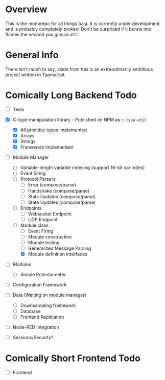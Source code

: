 # Overview
This is the monorepo for all things baja. It is currently under development and is probably completely broken! Don't be surprised if it bursts into flames the second you glance at it. 

# General Info
There isn't much to say, aside from this is an extraordinarily ambitious project written in Typescript. 

# Comically Long Backend Todo 
- [ ] Tests 
- [x] C-type manipulation library - Published on NPM as ``c-type-util``
    - [x] All primitive types implemented
    - [x] Arrays
    - [x] Strings
    - [x] Framework implemented

- [ ] Module Manager
    - [ ] Variable-length variable indexing (support 16-bit var index)
    - [ ] Event Firing
    - [ ] Protocol Parsers
        - [ ] Error (compose/parse)
        - [ ] Handshake (compose/parse)
        - [ ] State Updates (compose/parse)
        - [ ] State Updates (compose/parse)
    - [ ] Endpoints
        - [ ] Websocket Endpoint
        - [ ] UDP Endpoint
    - [ ] Module class
        - [ ] Event Firing
        - [ ] Module construction
        - [ ] Module testing
        - [ ] Generalized Message Parsing
        - [x] Module definition interfaces
    
- [ ] Modules
    - [ ] Simple Potentiometer

- [ ] Configuration Framework

- [ ] Data (Waiting on module manager)
    - [ ] Downsampling framework
    - [ ] Database 
    - [ ] Frontend Replication
    
- [ ] Node-RED integration
  
- [ ] Sessions/Security?


# Comically Short Frontend Todo 
- [ ] Frontend

